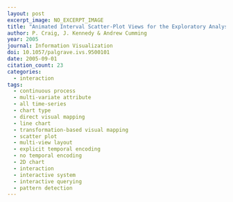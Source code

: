 ```yaml
---
layout: post
excerpt_image: NO_EXCERPT_IMAGE
title: "Animated Interval Scatter-Plot Views for the Exploratory Analysis of Large-Scale Microarray Time-Course Data"
author: P. Craig, J. Kennedy & Andrew Cumming
year: 2005
journal: Information Visualization
doi: 10.1057/palgrave.ivs.9500101
date: 2005-09-01
citation_count: 23
categories:
  - interaction
tags:
  - continuous process
  - multi-variate attribute
  - all time-series
  - chart type
  - direct visual mapping
  - line chart
  - transformation-based visual mapping
  - scatter plot
  - multi-view layout
  - explicit temporal encoding
  - no temporal encoding
  - 2D chart
  - interaction
  - interactive system
  - interactive querying
  - pattern detection
---
```

